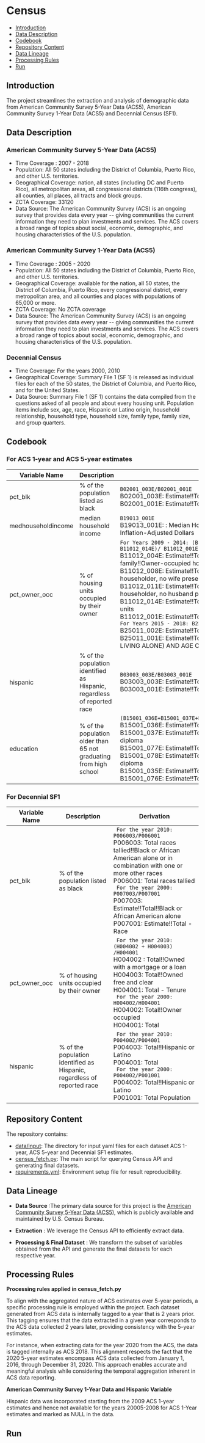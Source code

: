 # Census 

- [Introduction](#introduction)
- [Data Description](#data-description)
- [Codebook](#codebook)
- [Repository Content](#repository-content)
- [Data Lineage](#data-lineage)
- [Processing Rules](#processing-rules)
- [Run](#run)

## Introduction
The project streamlines the extraction and analysis of demographic data from American Community Survey 5-Year Data (ACS5), American Community Survey 1-Year Data (ACS5) and Decennial Census (SF1).

## Data Description

### American Community Survey 5-Year Data (ACS5)

- Time Coverage : 2007 - 2018
- Population: All 50 states including the District of Columbia, Puerto Rico, and other U.S. territories.
- Geographical Coverage: nation, all states (including DC and Puerto Rico), all metropolitan areas, all congressional districts (116th congress), all counties, all places, all tracts and block groups.
- ZCTA Coverage: 33120
- Data Source: The American Community Survey (ACS) is an ongoing survey that provides data every year -- giving communities the current information they need to plan investments and services. The ACS covers a broad range of topics about social, economic, demographic, and housing characteristics of the U.S. population.

### American Community Survey 1-Year Data (ACS5)

- Time Coverage : 2005 - 2020
- Population: All 50 states including the District of Columbia, Puerto Rico, and other U.S. territories.
- Geographical Coverage: available for the nation, all 50 states, the District of Columbia, Puerto Rico, every congressional district, every metropolitan area, and all counties and places with populations of 65,000 or more.
- ZCTA Coverage: No ZCTA coverage
- Data Source: The American Community Survey (ACS) is an ongoing survey that provides data every year -- giving communities the current information they need to plan investments and services. The ACS covers a broad range of topics about social, economic, demographic, and housing characteristics of the U.S. population.

### Decennial Census

- Time Coverage: For the years 2000, 2010
- Geographical Coverage: Summary File 1 (SF 1) is released as individual files for each of the 50 states, the District of Columbia, and
Puerto Rico, and for the United States.
- Data Source: Summary File 1 (SF 1) contains the data compiled from the questions asked of all people and about every housing unit. Population items include sex, age, race, Hispanic or Latino origin, household relationship, household type, household size, family type, family size, and group quarters. 

## Codebook

### For ACS 1-year and ACS 5-year estimates

| Variable Name | Description | Derivation |
|---|---| --- |
| pct_blk  | % of the population listed as black  | ```B02001_003E/B02001_001E``` <br> B02001_003E: Estimate!!Total!!Black or African American alone <br> B02001_001E: Estimate!!Total - Race |
| medhouseholdincome | median household income | `B19013_001E`  <br> B19013_001E: : Median Household Income In The Past 12 Months In 2011 Inflation-Adjusted Dollars |
| pct_owner_occ | % of housing units occupied by their owner  | `For Years 2009 - 2014: (B11012_004E + B11012_008E + B11012_011E + B11012_014E)/ B11012_001E` <br> B11012_004E: Estimate!!Total!!Family households!!Married-couple family!!Owner-occupied housing units <br> B11012_008E: Estimate!!Total!!Family households!!Other family!!Male householder, no wife present!!Owner-occupied housing units <br> B11012_011E: Estimate!!Total!!Family households!!Other family!!Female householder, no husband present!!Owner-occupied housing units B11012_014E: Estimate!!Total!!Nonfamily households!!Owner-occupied housing units <br> B11012_001E: Estimate!!Total - HOUSEHOLD TYPE BY TENURE <br> `For Years 2015 - 2018: B25011_002E/B25011_001E` <br> B25011_002E: Estimate!!Total!!Owner occupied <br> B25011_001E: Estimate!!Total: TENURE BY HOUSEHOLD TYPE (INCLUDING LIVING ALONE) AND AGE OF HOUSEHOLDER|
| hispanic| % of the population identified as Hispanic, regardless of reported race  | `B03003_003E/B03003_001E` <br> B03003_003E: Estimate!!Total!!Hispanic or Latino <br> B03003_001E: Estimate!!Total |
| education | % of the population older than 65 not graduating from high school  | `(B15001_036E+B15001_037E+B15001_077E+B15001_078E)/(B15001_035E+B15001_076E)` <br> B15001_036E: Estimate!!Total!!Male!!65 years and over!!Less than 9th grade <br>  B15001_037E: Estimate!!Total!!Male!!65 years and over!!9th to 12th grade, no diploma <br> B15001_077E: Estimate!!Total!!Female!!65 years and over!!Less than 9th grade <br> B15001_078E: Estimate!!Total!!Female!!65 years and over!!9th to 12th grade, no diploma <br> B15001_035E: Estimate!!Total!!Male!!65 years and over <br> B15001_076E: Estimate!!Total!!Female!!65 years and over |


### For Decennial SF1

| Variable Name | Description | Derivation |
|---|---| --- |
| pct_blk  | % of the population listed as black  | ``` For the year 2010: P006003/P006001``` <br> P006003: Total races tallied!!Black or African American alone or in combination with one or more other races <br> P006001: Total races tallied <br> ``` For the year 2000: P007003/P007001``` <br> P007003: Estimate!!Total!!Black or African American alone <br> P007001: Estimate!!Total - Race  |
| pct_owner_occ   |% of housing units occupied by their owner   | ``` For the year 2010: (H004002 + H004003) /H004001``` <br> H004002 : Total!!Owned with a mortgage or a loan <br> H004003: Total!!Owned free and clear <br> H004001: Total - Tenure <br>``` For the year 2000: H004002/H004001``` <br> H004002: Total!!Owner occupied <br> H004001: Total  |
| hispanic  | % of the population identified as Hispanic, regardless of reported race  | ``` For the year 2010: P004002/P004001``` <br> P004003: Total!!Hispanic or Latino <br> P004001: Total <br> ``` For the year 2000: P004002/P001001``` <br> P004002: Total!!Hispanic or Latino <br> P001001: Total Population  |

## Repository Content

The repository contains: 

- [data/input](https://github.com/NSAPH-Data-Processing/census/tree/main/data/input): The directory for input yaml files for each dataset ACS 1-year, ACS 5-year and Decennial SF1 estimates. 
- [census_fetch.py](https://github.com/NSAPH-Data-Processing/census/blob/main/census_fetch.py): The main script for querying Census API and generating final datasets.
- [requirements.yml](https://github.com/NSAPH-Data-Processing/census_acs5/blob/dev/requirements.yml): Environment setup file for result reproducibility.

## Data Lineage

- **Data Source** :The primary data source for this project is the [American Community Survey 5-Year Data (ACS5)](https://www.census.gov/programs-surveys/acs/about.html), which is publicly available and maintained by U.S. Census Bureau. 

- **Extraction** : We leverage the Census API to efficiently extract data.

- **Processing & Final Dataset** : We transform the subset of variables obtained from the API and generate the final datasets for each respective year.

## Processing Rules

**Processing rules applied in census_fetch.py**

To align with the aggregated nature of ACS estimates over 5-year periods, a specific processing rule is employed within the project. Each dataset generated from ACS data is internally tagged to a year that is 2 years prior. This tagging ensures that the data extracted in a given year corresponds to the ACS data collected 2 years later, providing consistency with the 5-year estimates.

For instance, when extracting data for the year 2020 from the ACS, the data is tagged internally as ACS 2018. This alignment respects the fact that the 2020 5-year estimates encompass ACS data collected from January 1, 2016, through December 31, 2020. This approach enables accurate and meaningful analysis while considering the temporal aggregation inherent in ACS data reporting.

**American Community Survey 1-Year Data and Hispanic Variable**

Hispanic data was incorporated starting from the 2009 ACS 1-year estimates and hence not available for the years 20005-2008 for ACS 1-Year estimates and marked as NULL in the data.


## Run 